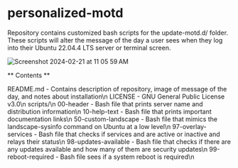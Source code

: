# personalized-motd

Repository contains customized bash scripts for the update-motd.d/ folder. These scripts will alter the message of the day a user sees when they log into their Ubuntu 22.04.4 LTS server or terminal screen.

![Screenshot 2024-02-21 at 11 05 59 AM](https://github.com/Heisenberg-UP/personalized-motd/assets/99283516/cdead9f4-4906-4883-921f-4492c5a9ff85)

** Contents ** 

README.md - Contains description of repository, image of message of the day, and notes about installation\n
LICENSE - GNU General Public License v3.0\n
scripts/\n
        00-header - Bash file that prints server name and distribution information\n
        10-help-text - Bash file that prints important documentation links\n
        50-custom-landscape - Bash file that mimics the landscape-sysinfo command on Ubuntu at a low level\n
        97-overlay-services - Bash file that checks if services and are active or inactive and relays their status\n
        98-updates-available - Bash file that checks if there are any updates available and how many of them are security updates\n
        99-reboot-required - Bash file sees if a system reboot is required\n

